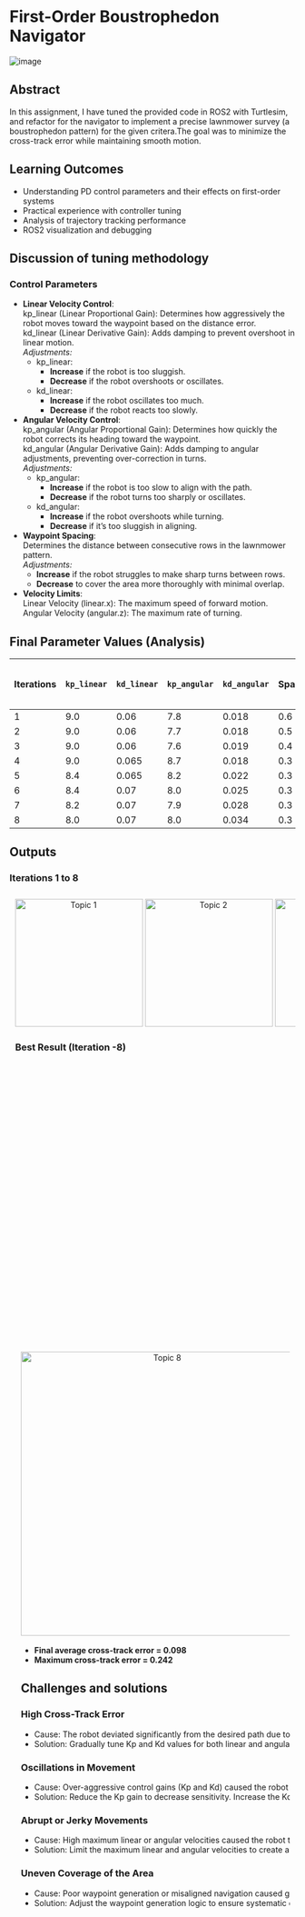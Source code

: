 # First-Order Boustrophedon Navigator
![image](https://github.com/user-attachments/assets/940fc6bc-fcee-4d11-8bc8-d53a650aaf80)

## Abstract
In this assignment, I have tuned the provided code in ROS2 with Turtlesim, and refactor for the navigator to implement a precise lawnmower survey (a boustrophedon pattern) for the given critera.The goal was to minimize the cross-track error while maintaining smooth motion.

## Learning Outcomes
- Understanding PD control parameters and their effects on first-order systems
- Practical experience with controller tuning
- Analysis of trajectory tracking performance
- ROS2 visualization and debugging

## Discussion of tuning methodology
### Control Parameters
- **Linear Velocity Control**:<br>
kp_linear (Linear Proportional Gain): Determines how aggressively the robot moves toward the waypoint based on the distance error.<br>
kd_linear (Linear Derivative Gain): Adds damping to prevent overshoot in linear motion.<br>
*Adjustments:*
  * kp_linear:
    - **Increase** if the robot is too sluggish.
    - **Decrease** if the robot overshoots or oscillates.
  * kd_linear:
    - **Increase** if the robot oscillates too much.
    - **Decrease** if the robot reacts too slowly.
- **Angular Velocity Control**:<br>
kp_angular (Angular Proportional Gain): Determines how quickly the robot corrects its heading toward the waypoint.<br>
kd_angular (Angular Derivative Gain): Adds damping to angular adjustments, preventing over-correction in turns.<br>
*Adjustments:*
  * kp_angular:
    - **Increase** if the robot is too slow to align with the path.
    - **Decrease** if the robot turns too sharply or oscillates.
  * kd_angular:
    - **Increase** if the robot overshoots while turning.
    - **Decrease** if it’s too sluggish in aligning.
- **Waypoint Spacing**:<br>
Determines the distance between consecutive rows in the lawnmower pattern.<br>
*Adjustments:*
    - **Increase** if the robot struggles to make sharp turns between rows.
    - **Decrease** to cover the area more thoroughly with minimal overlap.
- **Velocity Limits**:<br>
Linear Velocity (linear.x): The maximum speed of forward motion.<br>
Angular Velocity (angular.z): The maximum rate of turning.<br>

## Final Parameter Values (Analysis)
|  Iterations  | `kp_linear` | `kd_linear` | `kp_angular` | `kd_angular` | Spacing | Avg Cross-Track Error |
|-------------|-------------|-------------|--------------|--------------|---------|-----------------------|
|      1      | 9.0         | 0.06        | 7.8          | 0.018        | 0.6     | 0.094                 |
|      2      | 9.0         | 0.06        | 7.7          | 0.018        | 0.5     | 0.098                 |
|      3      | 9.0         | 0.06        | 7.6          | 0.019        | 0.4     | 0.104                 |
|      4      | 9.0         | 0.065       | 8.7          | 0.018        | 0.3     | 0.078                 |
|      5      | 8.4         | 0.065       | 8.2          | 0.022        | 0.3     | 0.101                 |
|      6      | 8.4         | 0.07        | 8.0          | 0.025        | 0.3     | 0.095                 |
|      7      | 8.2         | 0.07        | 7.9          | 0.028        | 0.3     | 0.089                 |
|      8      | 8.0         | 0.07        | 8.0          | 0.034        | 0.3     | 0.098                 |

## Outputs

### Iterations 1 to 8 
<div style="max-width: 100%; overflow-x: auto; white-space: nowrap; padding: 10px;">

  <div style="display: inline-block; text-align: center; margin-right: 20px;">   
    <img src="https://github.com/user-attachments/assets/f649fc59-758b-4aad-8d92-1fb81592fc7e" alt="Topic 1" width="225" /> <img src="https://github.com/user-attachments/assets/146c4dc0-8493-4d44-86f0-d845fc02cfbb" alt="Topic 2" width="225" />  <img src="https://github.com/user-attachments/assets/18638419-1628-4346-9f8b-e977dcb2905c" alt="Topic 3" width="225" />  <img src="https://github.com/user-attachments/assets/af56ffc8-a98c-472a-9d60-7a0a9ce0527c" alt="Topic 4" width="225" />  
  </div>

  <div style="display: inline-block; text-align: center; margin-right: 20px;">
    <img src="https://github.com/user-attachments/assets/886e9c2e-33df-41d9-a98d-e8e1dd4d32ac" alt="Topic 5" width="225" />  <img src="https://github.com/user-attachments/assets/3c75a9c0-26b4-44b1-b5f1-545b3a880fa0" alt="Topic 6" width="225" />  <img src="https://github.com/user-attachments/assets/3fc9a753-656c-4f5d-9197-3d1ec63de82b" alt="Topic 7" width="225" />  <img src="https://github.com/user-attachments/assets/39de7f57-6d58-4ecb-8b2f-83f6cc4b58f2" alt="Topic 8" width="225" />
  </div>

### Best Result (Iteration -8)
<div style="max-width: 100%; overflow-x: auto; white-space: nowrap; padding: 10px;">

  <div style="display: inline-block; text-align: center; margin-right: 20px;">   
    <img src="https://github.com/user-attachments/assets/39de7f57-6d58-4ecb-8b2f-83f6cc4b58f2" alt="Topic 8" width="500" />
  </div>
<div style="display: inline-block; text-align: center; margin-right: 20px;">   
    <img src="https://github.com/user-attachments/assets/573d3163-76a2-4717-9054-4f8b82b9d9e7" alt="Topic 8" width="500" />
  </div>
  <div style="display: inline-block; text-align: center; margin-right: 20px;">   
    <img src="https://github.com/user-attachments/assets/ff75e5f2-4c64-4ff5-b2e9-17b62d78a0c7" alt="Topic 8" width="1000" /> 
  </div>
  
   - **Final average cross-track error = 0.098** 
   - **Maximum cross-track error = 0.242**

## Challenges and solutions

### High Cross-Track Error
 - Cause: The robot deviated significantly from the desired path due to improper control parameter tuning.
 - Solution: Gradually tune Kp and Kd values for both linear and angular velocities. Perform systematic testing with different values and log the cross-track error to find an optimal configuration.
### Oscillations in Movement
 - Cause: Over-aggressive control gains (Kp and Kd) caused the robot to overshoot and oscillate around the path.
 - Solution: Reduce the Kp gain to decrease sensitivity. Increase the Kd gain slightly to add damping, minimizing oscillations.
### Abrupt or Jerky Movements
 - Cause: High maximum linear or angular velocities caused the robot to move too aggressively.
 - Solution: Limit the maximum linear and angular velocities to create a more controlled movement. Gradually test with smaller velocity values and observe the movement.
### Uneven Coverage of the Area
 - Cause: Poor waypoint generation or misaligned navigation caused gaps in coverage.
 - Solution: Adjust the waypoint generation logic to ensure systematic coverage without overlaps or gaps. Use visualization tools to confirm the path's correctness.





